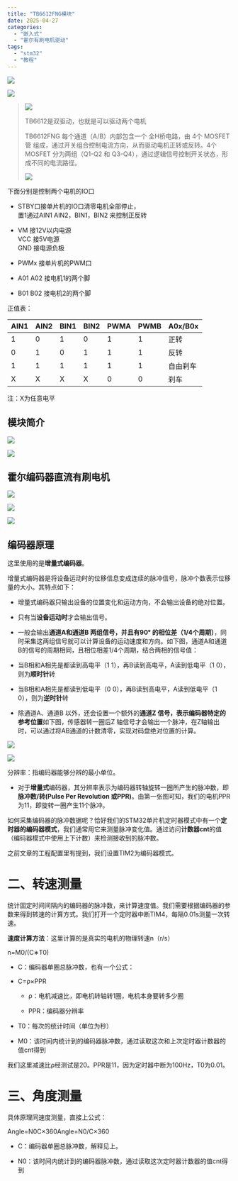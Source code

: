 ```yaml
---
title: "TB6612FNG模块"
date: 2025-04-27
categories: 
  - "嵌入式"
  - "霍尔有刷电机驱动"
tags: 
  - "stm32"
  - "教程"
---
```


![](images/image-6.png)

![](images/image-3.png)

> ![](images/image-7.png)
> 
> TB6612是双驱动，也就是可以驱动两个电机
> 
> TB6612FNG 每个通道（A/B）内部包含一个 全H桥电路，由 4个 MOSFET 管 组成，通过开关组合控制电流方向，从而驱动电机正转或反转。4个 MOSFET 分为两组（Q1-Q2 和 Q3-Q4），通过逻辑信号控制开关状态，形成不同的电流路径。
> 
> ![](images/image-8.png)

下面分别是控制两个电机的IO口

- STBY口接单片机的IO口清零电机全部停止，  
    置1通过AIN1 AIN2，BIN1，BIN2 来控制正反转

- VM 接12V以内电源  
    VCC 接5V电源  
    GND 接电源负极

- PWMx 接单片机的PWM口

- A01 A02 接电机1的两个脚

- B01 B02 接电机2的两个脚

正值表：

| AIN1 | AIN2 | BIN1 | BIN2 | PWMA | PWMB | A0x/B0x |
| --- | --- | --- | --- | --- | --- | --- |
| 1 | 0 | 1 | 0 | 1 | 1 | 正转 |
| 0 | 1 | 0 | 1 | 1 | 1 | 反转 |
| 1 | 1 | 1 | 1 | 1 | 1 | 自由刹车 |
| X | X | X | X | 0 | 0 | 刹车 |

注：X为任意电平

## 模块简介

![](images/image-4.png)

![](images/image-5.png)

## 霍尔编码器直流有刷电机

![](images/image-9.png)

![](images/image-10.png)

![](images/image-11.png)

## 编码器原理

这里使用的是**增量式编码器**。

增量式编码器是将设备运动时的位移信息变成连续的脉冲信号，脉冲个数表示位移量的大小。其特点如下：

- 增量式编码器只输出设备的位置变化和运动方向，不会输出设备的绝对位置。  
    

- 只有当**设备运动时**才会输出信号。

- 一般会输出**通道A和通道B 两组信号，并且有90° 的相位差（1/4个周期）**，同时采集这两组信号就可以计算设备的运动速度和方向。如下图，通道A和通道B的信号的周期相同，且相位相差1/4个周期，结合两相的信号值：

- 当B相和A相先是都读到高电平（1 1），再B读到高电平，A读到低电平（1 0），则为**顺时针**转

- 当B相和A相先是都读到低电平（0 0），再B读到高电平，A读到低电平（1 0），则为**逆时针**转

- 除通道A、通道B 以外，还会设置一个额外的**通道Z 信号，表示编码器特定的参考位置**如下图，传感器转一圈后Z 轴信号才会输出一个脉冲，在Z轴输出时，可以通过将AB通道的计数清零，实现对码盘绝对位置的计算。

![](images/image-12.png)

![](images/image-13.png)

分辨率：指编码器能够分辨的最小单位。

- 对于**增量式**编码器，其分辨率表示为编码器转轴旋转一圈所产生的脉冲数，即**脉冲数/转(Pulse Per Revolution 或PPR)**。由第一张图可知，我们的电机PPR为11，即旋转一圈产生11个脉冲。

如何采集编码器的脉冲数据呢？恰好我们的STM32单片机定时器模式中有一个**定时器的编码器模式**，我们通常用它来测量脉冲变化值。通过访问**计数器cnt**的值（编码器模式中使用上下计数）来检测接收到的脉冲数。

之前文章的工程配置里有提到，我们设置TIM2为编码器模式。

# 二、**转速测量**

统计固定时间间隔内的编码器的脉冲数，来计算速度值。我们需要根据编码器的参数来得到转速的计算方式。我们打开一个定时器中断TIM4，每隔0.01s测量一次转速。

**速度计算方法**：这里计算的是真实的电机的物理转速n（r/s）

n=M0/(C∗T0)

- C：编码器单圈总脉冲数，也有一个公式：

- C=ρ×PPR
    - ρ：电机减速比，即电机转轴转1圈，电机本身要转多少圈
    
    - PPR：编码器分辨率

- T0：每次的统计时间（单位为秒）

- M0：该时间内统计到的编码器脉冲数，通过读取这次和上次定时器计数器的值cnt得到

我们这里减速比ρ经测试是20。PPR是11，因为定时器中断为100Hz，T0为0.01。

# 三、**角度测量**

具体原理同速度测量，直接上公式：

Angle=N0C×360Angle=N0/C×360

- C：编码器单圈总脉冲数，解释见上。

- N0：该时间内统计到的编码器脉冲数，通过读取这次定时器计数器的值cnt得到
